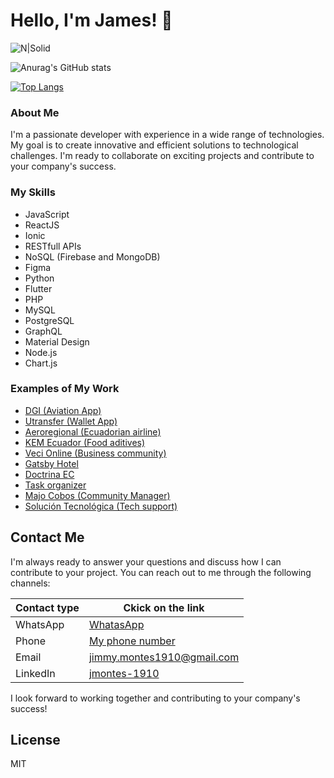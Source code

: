 # Hello, I'm James! 👋

![N|Solid](https://firebasestorage.googleapis.com/v0/b/quedate-en-casa-ae2e8.appspot.com/o/Personal%20Jimmy%2FFondo%20GitHub_660x440.jpg?alt=media&token=d3799e9c-ab95-4f16-9b2e-7a30509f4333)

![Anurag's GitHub stats](https://github-readme-stats.vercel.app/api?username=xanderjames1910&show_icons=true&hide=contribs,prs)

[![Top Langs](https://github-readme-stats.vercel.app/api/top-langs/?username=xanderjames1910&layout=compact)](https://github.com/anuraghazra/github-readme-stats)

### About Me
I'm a passionate developer with experience in a wide range of technologies. My goal is to create innovative and efficient solutions to technological challenges. I'm ready to collaborate on exciting projects and contribute to your company's success.

### My Skills
- JavaScript
- ReactJS
- Ionic
- RESTfull APIs
- NoSQL (Firebase and MongoDB)
- Figma
- Python
- Flutter
- PHP
- MySQL
- PostgreSQL
- GraphQL
- Material Design
- Node.js
- Chart.js

### Examples of My Work
- [DGI (Aviation App)](https://dg-info.com)
- [Utransfer (Wallet App)](https://fe.virtusproject.online)
- [Aeroregional (Ecuadorian airline)](https://aeroregional.net)
- [KEM Ecuador (Food aditives)](https://kemecuador.com)
- [Veci Online (Business community)](https://vecionline.com)
- [Gatsby Hotel](https://gatsby-hotel.web.app)
- [Doctrina EC](https://doctrina-planning.web.app)
- [Task organizer](https://tareas-mern.web.app)
- [Majo Cobos (Community Manager)](https://majo-cobos.firebaseapp.com/home)
- [Solución Tecnológica (Tech support)](https://soluciontecnologica.ec)

## Contact Me
I'm always ready to answer your questions and discuss how I can contribute to your project. You can reach out to me through the following channels:

| Contact type | Ckick on the link |
| ------ | ------ |
| WhatsApp | [WhatasApp](https://api.whatsapp.com/send?phone=593963101689&text=Hola,%20te%20escribo%20porque%20vi%20tu%20repositorio%20de%20GitHub%20y%20me%20gustar%C3%ADa....) |
| Phone | [My phone number](https://link-to-tel.herokuapp.com/tel/%2B593963101689) |
| Email | [jimmy.montes1910@gmail.com](mailto:jimmy.montes1910@gmail.com) |
| LinkedIn | [jmontes-1910](https://www.linkedin.com/in/jmontes-1910) |

I look forward to working together and contributing to your company's success!

## License

MIT
